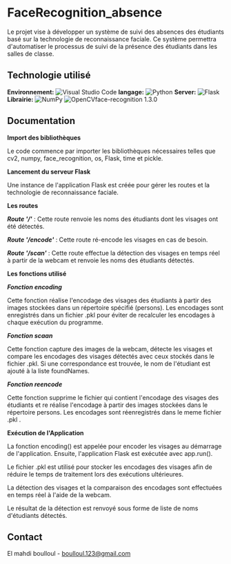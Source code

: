 
# FaceRecognition_absence

Le projet vise à développer un système de suivi des absences des étudiants basé sur la technologie de reconnaissance faciale. Ce système permettra d'automatiser le processus de suivi de la présence des étudiants dans les salles de classe.


## Technologie utilisé

**Environnement:** ![Visual Studio Code](https://img.shields.io/badge/Visual%20Studio%20Code-0078d7.svg?style=for-the-badge&logo=visual-studio-code&logoColor=white)
**langage:** ![Python](https://img.shields.io/badge/python-3670A0?style=for-the-badge&logo=python&logoColor=ffdd54)
**Server:** ![Flask](https://img.shields.io/badge/flask-%23000.svg?style=for-the-badge&logo=flask&logoColor=white)
**Librairie:** 
![NumPy](https://img.shields.io/badge/numpy-%23013243.svg?style=for-the-badge&logo=numpy&logoColor=white) ![OpenCV](https://img.shields.io/badge/opencv-%23white.svg?style=for-the-badge&logo=opencv&logoColor=white)face-recognition 1.3.0


## Documentation

**Import des bibliothèques**

Le code commence par importer les bibliothèques nécessaires telles que cv2, numpy, face_recognition, os, Flask, time et pickle.

**Lancement du serveur Flask**

Une instance de l'application Flask est créée pour gérer les routes et la technologie de reconnaissance faciale.

**Les routes**

***Route '/'*** : Cette route renvoie les noms des étudiants dont les visages ont été détectés.

***Route '/encode'*** : Cette route ré-encode les visages en cas de besoin.

***Route '/scan'*** : Cette route effectue la détection des visages en temps réel à partir de la webcam et renvoie les noms des étudiants détectés.

**Les fonctions utilisé**

***Fonction encoding***

Cette fonction réalise l'encodage des visages des étudiants à partir des images stockées dans un répertoire spécifié (persons). Les encodages sont enregistrés dans un fichier .pkl pour éviter de recalculer les encodages à chaque exécution du programme.

***Fonction scaan***

Cette fonction capture des images de la webcam, détecte les visages et compare les encodages des visages détectés avec ceux stockés dans le fichier .pkl. Si une correspondance est trouvée, le nom de l'étudiant est ajouté à la liste foundNames.

***Fonction reencode***

Cette fonction supprime le fichier qui contient l'encodage des visages des étudiants et re réalise l'encodage à partir des images stockées dans le répertoire persons. Les encodages sont réenregistrés dans le meme fichier .pkl .

**Exécution de l'Application**

La fonction encoding() est appelée pour encoder les visages au démarrage de l'application.
Ensuite, l'application Flask est exécutée avec app.run().

Le fichier .pkl est utilisé pour stocker les encodages des visages afin de réduire le temps de traitement lors des exécutions ultérieures.

La détection des visages et la comparaison des encodages sont effectuées en temps réel à l'aide de la webcam.

Le résultat de la détection est renvoyé sous forme de liste de noms d'étudiants détectés.
## Contact
El mahdi boulloul - boulloul.123@gmail.com